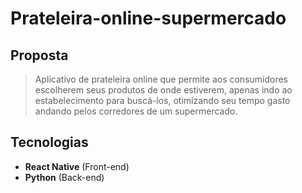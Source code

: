 # Prateleira-online-supermercado

## Proposta
> Aplicativo de prateleira online que permite aos consumidores escolherem seus produtos de onde estiverem, apenas indo ao estabelecimento para buscá-los, otimizando seu tempo gasto andando pelos corredores de um supermercado.

## Tecnologias
- **React Native** (Front-end)
- **Python** (Back-end)
